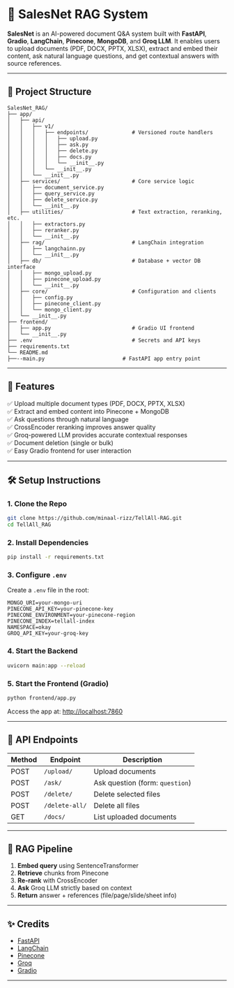 # 🧠 SalesNet RAG System

**SalesNet** is an AI-powered document Q&A system built with **FastAPI**, **Gradio**, **LangChain**, **Pinecone**, **MongoDB**, and **Groq LLM**. It enables users to upload documents (PDF, DOCX, PPTX, XLSX), extract and embed their content, ask natural language questions, and get contextual answers with source references.

---

## 📁 Project Structure
```
SalesNet_RAG/
├── app/
│   ├── api/
│   │   ├── v1/
│   │   │   ├── endpoints/              # Versioned route handlers
│   │   │   │   ├── upload.py
│   │   │   │   ├── ask.py
│   │   │   │   ├── delete.py
│   │   │   │   ├── docs.py
│   │   │   │   └── __init__.py
│   │   │   └── __init__.py
│   │   └── __init__.py
│   ├── services/                       # Core service logic
│   │   ├── document_service.py
│   │   ├── query_service.py
│   │   ├── delete_service.py
│   │   └── __init__.py
│   ├── utilities/                      # Text extraction, reranking, etc.
│   │   ├── extractors.py
│   │   ├── reranker.py
│   │   └── __init__.py
│   ├── rag/                            # LangChain integration
│   │   ├── langchainn.py
│   │   └── __init__.py
│   ├── db/                             # Database + vector DB interface
│   │   ├── mongo_upload.py
│   │   ├── pinecone_upload.py
│   │   └── __init__.py
│   ├── core/                           # Configuration and clients
│   │   ├── config.py
│   │   ├── pinecone_client.py
│   │   └── mongo_client.py
│   └── __init__.py
├── frontend/
│   ├── app.py                          # Gradio UI frontend
│   └── __init__.py
├── .env                                # Secrets and API keys
├── requirements.txt
└── README.md
├──--main.py                         # FastAPI app entry point

```

---

## 🚀 Features

✅ Upload multiple document types (PDF, DOCX, PPTX, XLSX)  
✅ Extract and embed content into Pinecone + MongoDB  
✅ Ask questions through natural language  
✅ CrossEncoder reranking improves answer quality  
✅ Groq-powered LLM provides accurate contextual responses  
✅ Document deletion (single or bulk)  
✅ Easy Gradio frontend for user interaction

---

## 🛠️ Setup Instructions

### 1. Clone the Repo
```bash
git clone https://github.com/minaal-rizz/TellAll-RAG.git
cd TellAll_RAG
```

### 2. Install Dependencies
```bash
pip install -r requirements.txt
```

### 3. Configure `.env`
Create a `.env` file in the root:
```env
MONGO_URI=your-mongo-uri
PINECONE_API_KEY=your-pinecone-key
PINECONE_ENVIRONMENT=your-pinecone-region
PINECONE_INDEX=tellall-index
NAMESPACE=okay
GROQ_API_KEY=your-groq-key
```

### 4. Start the Backend
```bash
uvicorn main:app --reload
```

### 5. Start the Frontend (Gradio)
```bash
python frontend/app.py
```

Access the app at: [http://localhost:7860](http://localhost:7860)

---

## 🧪 API Endpoints
| Method | Endpoint         | Description                     |
|--------|------------------|---------------------------------|
| POST   | `/upload/`       | Upload documents                |
| POST   | `/ask/`          | Ask question (form: `question`) |
| POST   | `/delete/`       | Delete selected files           |
| POST   | `/delete-all/`   | Delete all files                |
| GET    | `/docs/`         | List uploaded documents         |

---

## 🧠 RAG Pipeline
1. **Embed query** using SentenceTransformer
2. **Retrieve** chunks from Pinecone
3. **Re-rank** with CrossEncoder
4. **Ask** Groq LLM strictly based on context
5. **Return** answer + references (file/page/slide/sheet info)


---

## ✨ Credits
- [FastAPI](https://fastapi.tiangolo.com)
- [LangChain](https://www.langchain.com)
- [Pinecone](https://www.pinecone.io)
- [Groq](https://groq.com)
- [Gradio](https://gradio.app)

---
